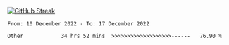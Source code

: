 [![GitHub Streak](https://streak-stats.demolab.com?user=renren-017&theme=sea&hide_border=true&background=DD272700)](https://git.io/streak-stats)

<!--START_SECTION:waka-->

```text
From: 10 December 2022 - To: 17 December 2022

Other            34 hrs 52 mins  >>>>>>>>>>>>>>>>>>>------   76.90 %
```

<!--END_SECTION:waka-->
